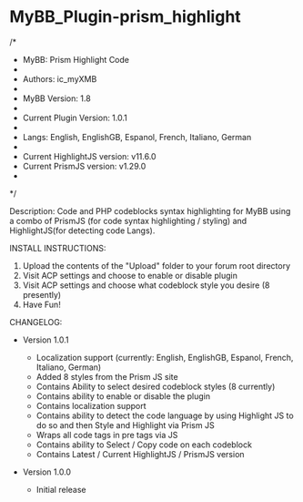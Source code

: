 # MyBB_Plugin-prism_highlight
 /*
 * MyBB: Prism Highlight Code
 * 
 * Authors: ic_myXMB
 *
 * MyBB Version: 1.8
 *
 * Current Plugin Version: 1.0.1
 *
 * Langs: English, EnglishGB, Espanol, French, Italiano, German
 *
 * Current HighlightJS version:  v11.6.0
 * Current PrismJS version:  v1.29.0
 *
 */

Description: Code and PHP codeblocks syntax highlighting for MyBB using a combo of PrismJS (for code syntax highlighting / styling) and HighlightJS(for detecting code Langs).

INSTALL INSTRUCTIONS:

 1) Upload the contents of the "Upload" folder to your forum root directory
 2) Visit ACP settings and choose to enable or disable plugin
 3) Visit ACP settings and choose what codeblock style you desire (8 presently)
 4) Have Fun!

CHANGELOG:

- Version 1.0.1

   - Localization support (currently: English, EnglishGB, Espanol, French, Italiano, German)
   - Added 8 styles from the Prism JS site
   - Contains Ability to select desired codeblock styles (8 currently)
   - Contains ability to enable or disable the plugin
   - Contains localization support
   - Contains ability to detect the code language by using Highlight JS to do so and then Style and Highlight via Prism JS
   - Wraps all code tags in pre tags via JS
   - Contains ability to Select / Copy code on each codeblock
   - Contains Latest / Current HighlightJS / PrismJS version

- Version 1.0.0
   - Initial release

